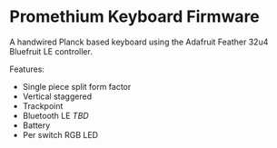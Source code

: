 Promethium Keyboard Firmware
============================
A handwired Planck based keyboard using the Adafruit Feather 32u4 Bluefruit LE controller.

Features:

* Single piece split form factor
* Vertical staggered
* Trackpoint
* Bluetooth LE *TBD*
* Battery
* Per switch RGB LED